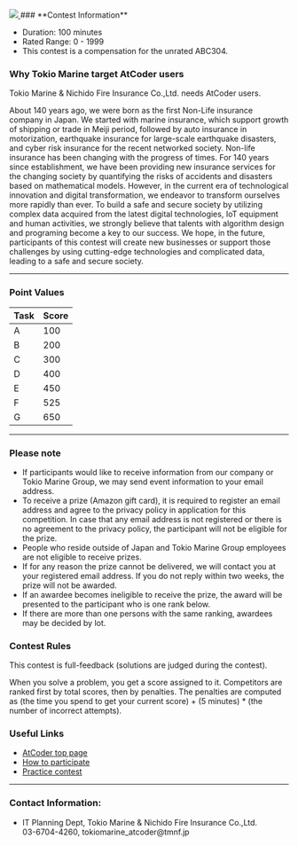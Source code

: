 
<div>

<span>

<span>
<a href="https://www.tokiomarine-nichido.co.jp/en/">
<img src="https://img.atcoder.jp/tokiomarine2020/logo_en.png">

</img>
</a>
### **Contest Information**

<ul>

<li>
Duration: 100 minutes
</li>

<li>
Rated Range: 0 - 
<span>
1999
</span>

</li>

<li>
This contest is a compensation for the unrated ABC304.
</li>

</ul>

### **Why Tokio Marine target AtCoder users**

<section>

<p>
Tokio Marine & Nichido Fire Insurance Co.,Ltd. needs AtCoder users.
      
</p>

<p>
About 140 years ago, we were born as the first Non-Life insurance company in Japan.
  We started with marine insurance, which support growth of shipping or trade in Meiji period, followed by auto insurance in motorization, earthquake insurance for large-scale earthquake disasters, and cyber risk insurance for the recent networked society. Non-life insurance has been changing with the progress of times.
  For 140 years since establishment, we have been providing new insurance services for the changing society by quantifying the risks of accidents and disasters based on mathematical models. However, in the current era of technological innovation and digital transformation, we endeavor to transform ourselves more rapidly than ever.
  To build a safe and secure society by utilizing complex data acquired from the latest digital technologies, IoT equipment and human activities, we strongly believe that talents with algorithm design and programing become a key to our success.
  We hope, in the future, participants of this contest will create new businesses or support those challenges by using cutting-edge technologies and complicated data, leading to a safe and secure society.
      
</p>

</section>

---

### **Point Values**

<div>

<div>

<table>

<thead>

<tr>

<th>
Task
</th>

<th>
Score
</th>

</tr>

</thead>

<tbody>

<tr>

<td>
A
</td>

<td>
100
</td>

</tr>

<tr>

<td>
B
</td>

<td>
200
</td>

</tr>

<tr>

<td>
C
</td>

<td>
300
</td>

</tr>

<tr>

<td>
D
</td>

<td>
400
</td>

</tr>

<tr>

<td>
E
</td>

<td>
450
</td>

</tr>

<tr>

<td>
F
</td>

<td>
525
</td>

</tr>

<tr>

<td>
G
</td>

<td>
650
</td>

</tr>

</tbody>

</table>

</div>

</div>

---

### **Please note**

<section>

<ul>

<li>
If participants would like to receive information from our company or Tokio Marine Group, we may send event information to your email address.
</li>

<li>
To receive a prize (Amazon gift card), it is required to register an email address and agree to the privacy policy in application for this competition. In case that any email address is not registered or there is no agreement to the privacy policy, the participant will not be eligible for the prize.
</li>

<li>
People who reside outside of Japan and Tokio Marine Group employees are not eligible to receive prizes.
</li>

<li>
If for any reason the prize cannot be delivered, we will contact you at your registered email address. If you do not reply within two weeks, the prize will not be awarded.
</li>

<li>
If an awardee becomes ineligible to receive the prize, the award will be presented to the participant who is one rank below.
</li>

<li>
If there are more than one persons with the same ranking, awardees may be decided by lot.
</li>

</ul>

</section>

### **Contest Rules**
This contest is full-feedback (solutions are judged during the contest).
    

When you solve a problem, you get a score assigned to it.
    Competitors are ranked first by total scores, then by penalties.
    The penalties are computed as (the time you spend to get your current score) + (5 minutes) * (the number of incorrect attempts).
    


### **Useful Links**

<ul>

<li>
<a href="https://atcoder.jp/">AtCoder top page</a>
</li>

<li>
<a href="https://atcoder.jp/post/2">How to participate</a>
</li>

<li>
<a href="https://atcoder.jp/contests/practice">Practice contest</a>
</li>

</ul>

---

### **Contact Information:**

<section>

<ul>

<li>
IT Planning Dept, Tokio Marine & Nichido Fire Insurance Co.,Ltd.
</li>
03-6704-4260, tokiomarine_atcoder@tmnf.jp
      
</ul>

</section>

</span>

</span>

</div>
